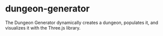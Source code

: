 # dungeon-generator
The Dungeon Generator dynamically creates a dungeon, populates it, and visualizes it with the Three.js library.
